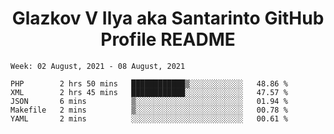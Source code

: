 <h1 align="center">Glazkov V Ilya aka Santarinto GitHub Profile README</h1>

<!--START_SECTION:waka-->
```text
Week: 02 August, 2021 - 08 August, 2021

PHP        2 hrs 50 mins   ████████████▒░░░░░░░░░░░░   48.86 % 
XML        2 hrs 45 mins   ████████████░░░░░░░░░░░░░   47.57 % 
JSON       6 mins          ▒░░░░░░░░░░░░░░░░░░░░░░░░   01.94 % 
Makefile   2 mins          ▒░░░░░░░░░░░░░░░░░░░░░░░░   00.78 % 
YAML       2 mins          ░░░░░░░░░░░░░░░░░░░░░░░░░   00.61 % 
```
<!--END_SECTION:waka-->